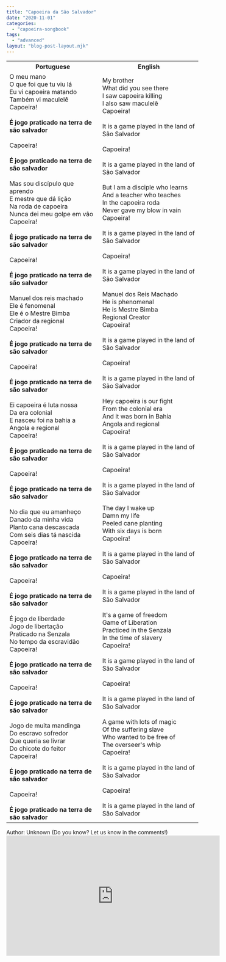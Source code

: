 ```yaml
---
title: "Capoeira da São Salvador"
date: "2020-11-01"
categories: 
  - "capoeira-songbook"
tags: 
  - "advanced"
layout: "blog-post-layout.njk"
---
```


<table class="capoeira-table">
    <tr class="header-row">
        <th>Portuguese</th>
        <th>English</th>
    </tr>
    <tr>
        <td>O meu mano<br>
O que foi que tu viu lá<br>
Eu vi capoeira matando<br>
Também vi maculelê<br>
Capoeira!<br>
<br>
<strong>É jogo praticado na terra de são salvador</strong><br>
<br>
Capoeira!<br>
<br>
<strong>É jogo praticado na terra de são salvador</strong><br>
<br>
Mas sou discípulo que aprendo<br>
E mestre que dá lição<br>
Na roda de capoeira<br>
Nunca dei meu golpe em vão<br>
Capoeira!<br>
<br>
<strong>É jogo praticado na terra de são salvador</strong><br>
<br>
Capoeira!<br>
<br>
<strong>É jogo praticado na terra de são salvador</strong><br>
<br>
Manuel dos reis machado<br>
Ele é fenomenal<br>
Ele é o Mestre Bimba<br>
Criador da regional<br>
Capoeira!<br>
<br>
<strong>É jogo praticado na terra de são salvador</strong><br>
<br>
Capoeira!<br>
<br>
<strong>É jogo praticado na terra de são salvador</strong><br>
<br>
Ei capoeira é luta nossa<br>
Da era colonial<br>
E nasceu foi na bahia a<br>
Angola e regional<br>
Capoeira!<br>
<br>
<strong>É jogo praticado na terra de são salvador</strong><br>
<br>
Capoeira!<br>
<br>
<strong>É jogo praticado na terra de são salvador</strong><br>
<br>
No dia que eu amanheço<br>
Danado da minha vida<br>
Planto cana descascada<br>
Com seis dias tá nascida<br>
Capoeira!<br>
<br>
<strong>É jogo praticado na terra de são salvador</strong><br>
<br>
Capoeira!<br>
<br>
<strong>É jogo praticado na terra de são salvador</strong><br>
<br>
É jogo de liberdade<br>
Jogo de libertação<br>
Praticado na Senzala<br>
No tempo da escravidão<br>
Capoeira!<br>
<br>
<strong>É jogo praticado na terra de são salvador</strong><br>
<br>
Capoeira!<br>
<br>
<strong>É jogo praticado na terra de são salvador</strong><br>
<br>
Jogo de muita mandinga<br>
Do escravo sofredor<br>
Que queria se livrar<br>
Do chicote do feitor<br>
Capoeira!<br>
<br>
<strong>É jogo praticado na terra de são salvador</strong><br>
<br>
Capoeira!<br>
<br>
<strong>É jogo praticado na terra de são salvador</strong></td>
        <td>My brother<br>
What did you see there<br>
I saw capoeira killing<br>
I also saw maculelê<br>
Capoeira!<br>
<br>
It is a game played in the land of São Salvador<br>
<br>
Capoeira!<br>
<br>
It is a game played in the land of São Salvador<br>
<br>
But I am a disciple who learns<br>
And a teacher who teaches<br>
In the capoeira roda<br>
Never gave my blow in vain<br>
Capoeira!<br>
<br>
It is a game played in the land of São Salvador<br>
<br>
Capoeira!<br>
<br>
It is a game played in the land of São Salvador<br>
<br>
Manuel dos Reis Machado<br>
He is phenomenal<br>
He is Mestre Bimba<br>
Regional Creator<br>
Capoeira!<br>
<br>
It is a game played in the land of São Salvador<br>
<br>
Capoeira!<br>
<br>
It is a game played in the land of São Salvador<br>
<br>
Hey capoeira is our fight<br>
From the colonial era<br>
And it was born in Bahia<br>
Angola and regional<br>
Capoeira!<br>
<br>
It is a game played in the land of São Salvador<br>
<br>
Capoeira!<br>
<br>
It is a game played in the land of São Salvador<br>
<br>
The day I wake up<br>
Damn my life<br>
Peeled cane planting<br>
With six days is born<br>
Capoeira!<br>
<br>
It is a game played in the land of São Salvador<br>
<br>
Capoeira!<br>
<br>
It is a game played in the land of São Salvador<br>
<br>
It's a game of freedom<br>
Game of Liberation<br>
Practiced in the Senzala<br>
In the time of slavery<br>
Capoeira!<br>
<br>
It is a game played in the land of São Salvador<br>
<br>
Capoeira!<br>
<br>
It is a game played in the land of São Salvador<br>
<br>
A game with lots of magic<br>
Of the suffering slave<br>
Who wanted to be free of<br>
The overseer's whip<br>
Capoeira!<br>
<br>
It is a game played in the land of São Salvador<br>
<br>
Capoeira!<br>
<br>
It is a game played in the land of São Salvador</td>
    </tr>
</table>

<figcaption>
Author: Unknown (Do you know? Let us know in the comments!)
</figcaption>

<iframe width="560" height="315" src="https://www.youtube.com/embed/3jZ5E2LQWrE" title="YouTube video player" frameborder="0" allow="accelerometer; autoplay; clipboard-write; encrypted-media; gyroscope; picture-in-picture" allowfullscreen></iframe>